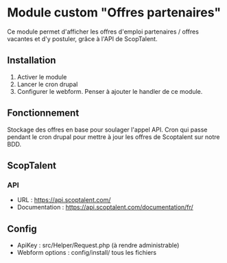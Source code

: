 # Module custom "Offres partenaires"  
  
Ce module permet d'afficher les offres d'emploi partenaires / offres vacantes et d'y postuler, grâce à l'API de ScopTalent.

## Installation

1. Activer le module
2. Lancer le cron drupal
3. Configurer le webform. Penser à ajouter le handler de ce module.

## Fonctionnement

Stockage des offres en base pour soulager l'appel API.
Cron qui passe pendant le cron drupal pour mettre à jour les offres de Scoptalent sur notre BDD.

## ScopTalent

### API

* URL : https://api.scoptalent.com/
* Documentation : https://api.scoptalent.com/documentation/fr/

## Config

* ApiKey : src/Helper/Request.php (à rendre administrable)
* Webform options : config/install/ tous les fichiers
